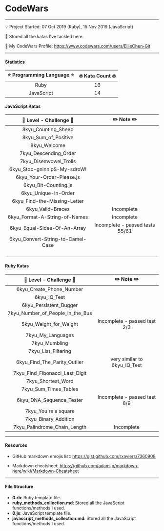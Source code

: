 # CodeWars

---

:bulb: Project Started: 07 Oct 2019 (Ruby), 15 Nov 2019 (JavaScript)

:love_letter: Stored all the katas I've tackled here.

:whale: My CodeWars Profile: https://www.codewars.com/users/EllieChen-Git

---

#### Statistics

| :star: Programming Language :star: | :fire: Kata Count :fire: |
| :--------------------------------: | :----------------------: |
|                Ruby                |            16            |
|             JavaScript             |            14            |

#### JavaScript Katas

| :rocket: Level - Challenge :rocket: |    :pencil2: Note :pencil2:     |
| :---------------------------------: | :-----------------------------: |
|         8kyu_Counting_Sheep         |                                 |
|        8kyu_Sum_of_Positive         |                                 |
|            8kyu_Welcome             |                                 |
|        7kyu_Descending_Order        |                                 |
|       7kyu_Disemvowel_Trolls        |                                 |
|    6kyu_Stop-gninnipS-My-sdroW!     |                                 |
|      6kyu_Your-Order-Please.js      |                                 |
|        6kyu_Bit-Counting.js         |                                 |
|        6kyu_Unique-In-Order         |                                 |
|    6kyu_Find-the-Missing-Letter     |                                 |
|          6kyu_Valid-Braces          |           Incomplete            |
|    6kyu_Format-A-String-of-Names    |           Incomplete            |
|    6kyu_Equal-Sides-Of-An-Array     | Incomplete - passed tests 55/61 |
|  6kyu_Convert-String-to-Camel-Case  |                                 |
|                                     |                                 |
|                                     |                                 |
|                                     |                                 |
|                                     |                                 |

#### Ruby Katas

| :rocket: Level - Challenge :rocket: |   :pencil2: Note :pencil2:   |
| :---------------------------------: | :--------------------------: |
|      6kyu_Create_Phone_Number       |                              |
|            6kyu_IQ_Test             |                              |
|       6kyu_Persistent_Bugger        |                              |
|  7kyu_Number_of_People_in_the_Bus   |                              |
|       5kyu_Weight_for_Weight        | Incomplete - passed test 2/3 |
|          7kyu_My_Languages          |                              |
|            7kyu_Mumbling            |                              |
|         7kyu_List_Filtering         |                              |
|    6kyu_Find_The_Parity_Outlier     | very similar to 6kyu_IQ_Test |
|   7kyu_Find_Fibonacci_Last_Digit    |                              |
|         7kyu_Shortest_Word          |                              |
|        7kyu_Sum_Times_Tables        |                              |
|      6kyu_DNA_Sequence_Tester       | Incomplete - passed test 8/9 |
|        7kyu_You're a square         |                              |
|        7kyu_Binary_Addition         |                              |
|    7kyu_Palindrome_Chain_Length     |          Incomplete          |

---

#### Resources

- GitHub markdown emojis list: https://gist.github.com/rxaviers/7360908

- Markdown cheatsheet: https://github.com/adam-p/markdown-here/wiki/Markdown-Cheatsheet

---

#### File Structure

- **0.rb**: Ruby template file.
- **ruby_methods_collection.md**: Stored all the JavaScript functions/methods I used.
- **0.js**: JavaScript template file.
- **javascript_methods_collection.md**: Stored all the JavaScript functions/methods I used.
